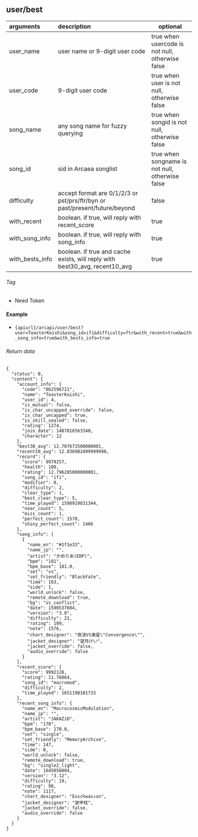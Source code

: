 ## user/best

| arguments       | description                                                                 | optional                                        |
|:----------------|:----------------------------------------------------------------------------|-------------------------------------------------|
| user_name       | user name or 9-digit user code                                              | true when usercode is not null, otherwise false |
| user_code       | 9-digit user code                                                           | true when user is not null, otherwise false     |
| song_name       | any song name for fuzzy querying                                            | true when songid is not null, otherwise false   |
| song_id         | sid in Arcaea songlist                                                      | true when songname is not null, otherwise false |
| difficulty      | accept format are 0/1/2/3 or pst/prs/ftr/byn or past/present/future/beyond  | false                                           |
| with_recent     | boolean. if true, will reply with recent_score                              | true                                            |
| with_song_info  | boolean. if true, will reply with song_info                                 | true                                            |
| with_bests_info | boolean. if true and cache exists, will reply with best30_avg, recent10_avg | true                                            |

###### Tag

* Need Token

#### Example

+ `{apiurl}/arcapi/user/best?user=ToasterKoishi&song_id=ifi&difficulty=ftr&with_recent=true&with_song_info=true&with_bests_info=true`

###### Return data

```json5
{
  "status": 0,
  "content": {
    "account_info": {
      "code": "062596721",
      "name": "ToasterKoishi",
      "user_id": 4,
      "is_mutual": false,
      "is_char_uncapped_override": false,
      "is_char_uncapped": true,
      "is_skill_sealed": false,
      "rating": 1274,
      "join_date": 1487816563340,
      "character": 12
    },
    "best30_avg": 12.707672500000001,
    "recent10_avg": 12.836982499999998,
    "record": {
      "score": 9979257,
      "health": 100,
      "rating": 12.796285000000001,
      "song_id": "ifi",
      "modifier": 0,
      "difficulty": 2,
      "clear_type": 1,
      "best_clear_type": 5,
      "time_played": 1598919831344,
      "near_count": 5,
      "miss_count": 1,
      "perfect_count": 1570,
      "shiny_perfect_count": 1466
    },
    "song_info": [
      {
        "name_en": "#1f1e33",
        "name_jp": "",
        "artist": "かめりあ(EDP)",
        "bpm": "181",
        "bpm_base": 181.0,
        "set": "vs",
        "set_friendly": "BlackFate",
        "time": 163,
        "side": 1,
        "world_unlock": false,
        "remote_download": true,
        "bg": "vs_conflict",
        "date": 1590537604,
        "version": "3.0",
        "difficulty": 21,
        "rating": 109,
        "note": 1576,
        "chart_designer": "夜浪VS東星\"Convergence\"",
        "jacket_designer": "望月けい",
        "jacket_override": false,
        "audio_override": false
      }
    ],
    "recent_score": {
      "score": 9992128,
      "rating": 11.76064,
      "song_id": "macromod",
      "difficulty": 2,
      "time_played": 1651198101733
    },
    "recent_song_info": {
      "name_en": "MacrocosmicModulation",
      "name_jp": "",
      "artist": "JAKAZiD",
      "bpm": "170",
      "bpm_base": 170.0,
      "set": "single",
      "set_friendly": "MemoryArchive",
      "time": 147,
      "side": 0,
      "world_unlock": false,
      "remote_download": true,
      "bg": "single2_light",
      "date": 1645056004,
      "version": "3.12",
      "difficulty": 19,
      "rating": 98,
      "note": 1117,
      "chart_designer": "Exschwas↕on",
      "jacket_designer": "装甲枕",
      "jacket_override": false,
      "audio_override": false
    }
  }
}
```


